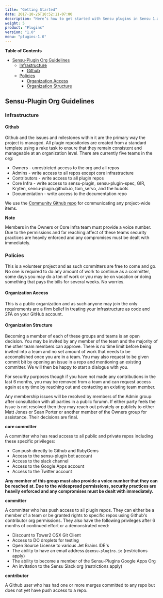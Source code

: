 ```yaml
---
title: "Getting Started"
date: 2017-10-26T10:52:11-07:00
description: "Here’s how to get started with Sensu plugins in Sensu 1.x. In this doc, you’ll learn about sensu-plugin org guidelines, including infrastructure and policies, and how to become a contributor."
weight: 5
product: "Plugins"
version: "1.0"
menu: "plugins-1.0"
---
```


**Table of Contents**

- [Sensu-Plugin Org Guidelines](#sensu-plugin-org-guidelines)
    - [Infrastructure](#infrastructure)
        - [Github](#github)
    - [Policies](#policies)
        - [Organization Access](#organization-access)
        - [Organization Structure](#organization-structure)

## Sensu-Plugin Org Guidelines

### Infrastructure

#### Github

Github and the issues and milestones within it are the primary way the project is managed.  All plugin repositories are created from a standard template using a rake task to ensure that they remain consistent and manageable at an organization level.  There are currently five teams in the org:

* Owners - unrestricted access to the org and all repos
* Admins - write access to all repos except core infrastructure
* Contributors - write access to all plugin repos
* Core Infra - write access to sensu-plugin, sensu-plugin-spec, GIR, Kryten, sensu-plugin.github.io, tom_servo, and the hubots
* Documentation - write access to the documentation repo

We use the [Community Github repo](https://github.com/sensu-plugins/community) for communicating any project-wide items.

**Note**

Members in the Owners or Core Infra team must provide a voice number.  Due to the permissions and far reaching affect of these teams security practices are heavily enforced and any compromises must be dealt with immediately.

### Policies

This is a volunteer project and as such committers are free to come and go.  No one is required to do any amount of work to continue as a committer, some days you may do a ton of work or you may be on vacation or doing something that pays the bills for several weeks.  No worries.

#### Organization Access

This is a public organization and as such anyone may join the only requirements are a firm belief in treating your infrastructure as code and 2FA on your GitHub account.

#### Organization Structure

Becoming a member of each of these groups and teams is an open decision.  You may be invited by any member of the team and the majority of the other team members can approve.  There is no time limit before being invited into a team and no set amount of work that needs to be accomplished once you are in a team. You may also request to be given commit bit by opening an issue in a repo and mentioning an existing committer. We will then be happy to start a dialogue with you.

For security purposes though if you have not made any contributions in the last 6 months, you may be removed from a team and can request access again at any time by reaching out and contacting an existing team member.

Any membership issues will be resolved by members of the Admin group after consultation with all parties in a public forumn. If either party feels the issue is not resolved then they may reach out privately or publicly to either Matt Jones or Sean Porter or another member of the Owners group for assistance. Their decisions are final.

**core committer**

A committer who has read access to all public and private repos including these specific privileges:

* Can push directly to Github and RubyGems
* Access to the sensu-plugin bot account
* Access to the slack channel
* Access to the Google Apps account
* Access to the Twitter account
 
**Any member of this group must also provide a voice number that they can be reached at.  Due to the widespread permissions, security practices are heavily enforced and any compromises must be dealt with immediately.**

**committer**

A committer who has push access to all plugin repos. They can either be a member of a team or be granted rights to specific repos using Github's contributor org permissions.
They also have the following privileges after 6 months of continued effort or a demonstrated need:

* Discount to Tower2 OSX Git Client
* Access to DO droplets for testing
* Open Source License to various Jet Brains IDE's
* The ability to have an email address `@sensu-plugins.io` (restrictions apply) 
* The ability to become a member of the Sensu-Plugins Google Apps Org
* An invitation to the Sensu Slack org  (restrictions apply) 

**contributor**

A Github user who has had one or more merges committed to any repo but does not yet have push access to a repo.
